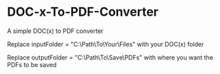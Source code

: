# DOC-x-To-PDF-Converter
A simple DOC(x) to PDF converter

Replace inputFolder = "C:\Path\To\Your\Files" with your DOC(x) folder


Replace outputFolder = "C:\Path\To\Save\PDFs" with where you want the PDFs to be saved
